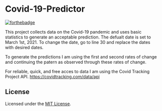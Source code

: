 # Covid-19-Predictor
[![forthebadge](https://forthebadge.com/images/badges/made-with-java.svg)](https://forthebadge.com)


This project collects data on the Covid-19 pandemic and uses basic statistics to generate an acceptable prediction. 
The defualt date is set to March 1st, 2021. 
To change the date, go to line 30 and replace the dates with desired dates.

To generate the predictions I am using the first and second rates of change and continuing the patern as observed through these rates of change.

For reliable, quick, and free acces to data I am using the Covid Tracking Project API.
https://covidtracking.com/data/api

## License

Licensed under the [MIT License](LICENSE).
